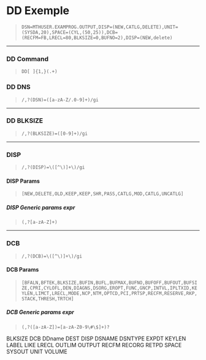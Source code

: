 

# DD Exemple
> `DSN=MTHUSER.EXAMPROG.OUTPUT,DISP=(NEW,CATLG,DELETE),UNIT=(SYSDA,20),SPACE=(CYL,(50,25)),DCB=(RECFM=FB,LRECL=80,BLKSIZE=0,BUFNO=2),DISP=(NEW,delete)`

----

### DD Command

> `DD[ ]{1,}(.+)`

### DD DNS

> `/,?(DSN)=([a-zA-Z/.0-9]+)/gi`

----

### DD BLKSIZE 

> `/,?(BLKSIZE)=([0-9]+)/gi`

----

### DISP

> `/,?(DISP)=\([^\)]+\)/gi`

#### DISP Params

> `[NEW,DELETE,OLD,KEEP,KEEP,SHR,PASS,CATLG,MOD,CATLG,UNCATLG]`

##### DISP Generic params expr

> `(,?[a-zA-Z]+)`

----


### DCB

> `/,?(DCB)=\([^\)]+\)/gi`

#### DCB Params


> `[BFALN,BFTEK,BLKSIZE,BUFIN,BUFL,BUFMAX,BUFNO,BUFOFF,BUFOUT,BUFSIZE,CPRI,CYLOFL,DEN,DIAGNS,DSORG,EROPT,FUNC,GNCP,INTVL,IPLTXID,KEYLEN,LIMCT,LRECL,MODE,NCP,NTM,OPTCD,PCI,PRTSP,RECFM,RESERVE,RKP,STACK,THRESH,TRTCH]`

##### DCB Generic params expr

> `(,?([a-zA-Z])=[a-zA-Z0-9\#\$]+)?`






BLKSIZE
DCB
DDname
DEST
DISP
DSNAME
DSNTYPE
EXPDT
KEYLEN
LABEL
LIKE
LRECL
OUTLIM
OUTPUT
RECFM
RECORG
RETPD
SPACE
SYSOUT
UNIT
VOLUME
